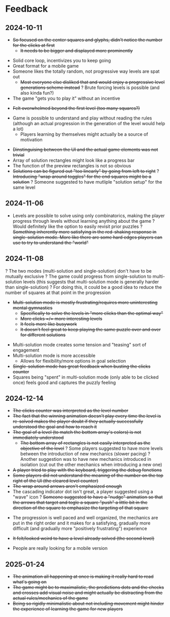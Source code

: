 # Feedback

## 2024-10-11

- ~~So focused on the center squares and glyphs, didn't notice the number for the clicks at first~~
	- ~~It needs to be bigger and displayed more prominently~~
+ Solid core loop, incentivizes you to keep going
+ Great format for a mobile game
+ Someone likes the totally random, not progressive way levels are spat out
	- ~~Most everyone else disliked that and would enjoy a progressive level generations scheme instead~~
? Brute forcing levels is possible (and also kinda fun?)
+ The game "gets you to play it" without an incentive
- ~~Felt overwhelmed beyond the first level (too many squares?)~~
+ Game is possible to understand and play without reading the rules (although an actual progression in the generation of the level would help a lot)
	+ Players learning by themselves might actually be a source of motivation
- ~~Dinstinguising between the UI and the actual game elements was not trivial~~
- Array of solution rectangles might look like a progress bar
- The function of the preview rectangles is not so obvious
- ~~Solutions can be figured out "too linearly" by going from left to right~~
	? ~~Introducing "wrap around toggles" for the end squares might be a solution~~
? Someone suggested to have mutliple "solution setup" for the same level

## 2024-11-06

- Levels are possible to solve using only combinatorics, making the player progress through levels without learning anything about the game
? Would definitely like the option to easily revisit prior puzzles
? ~~Something inherently more satisfying in the red-shaking response in single-solution mode. More like there are some hard edges players can use to try to understand the "world"~~

## 2024-11-08

? The two modes (multi-solution and single-solution) don't have to be mutually exclusive
	? The game could progress from single-solution to multi-solution levels (this suggests that multi-solution mode is generally harder than single-solution)
		? For doing this, it could be a good idea to reduce the number of squares at that point in the progression
- ~~Multi-solution mode is mostly frustrating/requires more uninteresting mental gymnastics~~
	- ~~Specifically to solve the levels in "more clicks than the optimal way"~~
	- ~~More clicks =/= more interesting levels~~
	- ~~It feels more like busywork~~
	- ~~It doesn't feel great to keep playing the same puzzle over and over for different solutions~~
+ Multi-solution mode creates some tension and "teasing" sort of engagement
+ Multi-solution mode is more accessible
	+ Allows for flexibility/more options in goal selection
+ ~~Single-solution mode has great feedback when busting the clicks counter~~
+ Squares being "spent" in multi-solution mode (only able to be clicked once) feels good and captures the puzzly feeling

## 2024-12-14

- ~~The clicks counter was interpreted as the level number~~
- ~~The fact that the winning animation doesn't play every time the level is re-solved makes the player doubt if they actually successfully understood the goal and how to reach it~~
- ~~The goal of a level (to match the bottom array's colors) is not immediately understood~~
	- ~~The bottom array of rectangles is not easily interpreted as the objective of the level~~
? Some players suggested to have more levels between the introduction of new mechanics (slower pacing)
? Another suggestion was to have new mechanics introduced in isolation (cut out the other mechanics when introducing a new one)
- ~~A player tried to play with the keyboard, triggering the debug fonctions~~
- ~~Some players did not understand the meaning of the number on the top right of the UI (the cleared level counter)~~
- ~~The wrap around arrows aren't emphasized enough~~
- The cascading indicator dot isn't great, a player suggested using a "wave" icon
? ~~Someone suggested to have a "nudge" animation so that the arrows that target and togle a square "push" a little bit in the direction of the square to emphasize the targeting of that square~~
+ The progression is well paced and well organized, the mechanics are put in the right order and it makes for a satisfying, gradually more difficult (and gradually more "positively frustrating") experience
- ~~It felt/looked weird to have a level already solved (the second level)~~
+ People are really looking for a mobile version

## 2025-01-24

- ~~The animation all happening at once is making it really hard to read what's going on~~
- ~~The game might be to maximalistic, the predictions dots and the checks and crosses add visual noise and might actually be distracting from the actual rules/mechanics of the game~~
- ~~Being so rigidly minimalistic about not including movement might hinder the experience of learning the game for new players~~